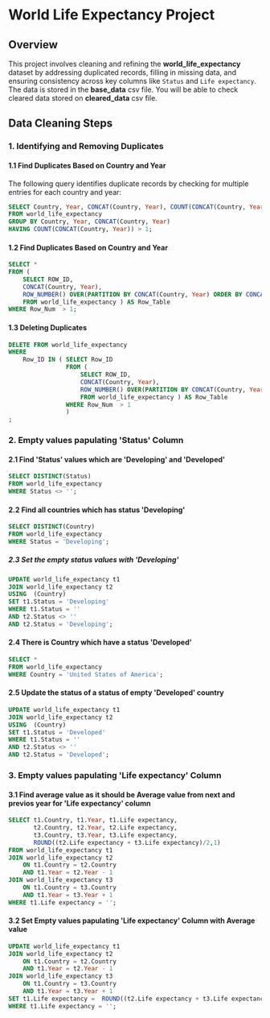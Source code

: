 # World Life Expectancy Project

## Overview
This project involves cleaning and refining the **world_life_expectancy** dataset by addressing duplicated records, filling in missing data, and ensuring consistency across key columns like `Status` and `Life expectancy`. The data is stored in the **base_data** csv file.
You will be able to check cleared data stored on **cleared_data** csv file.

## Data Cleaning Steps

### 1. Identifying and Removing Duplicates

#### 1.1 Find Duplicates Based on Country and Year
The following query identifies duplicate records by checking for multiple entries for each country and year:
```sql
SELECT Country, Year, CONCAT(Country, Year), COUNT(CONCAT(Country, Year))
FROM world_life_expectancy
GROUP BY Country, Year, CONCAT(Country, Year)
HAVING COUNT(CONCAT(Country, Year)) > 1;
```

#### 1.2 Find Duplicates Based on Country and Year
```sql
SELECT * 
FROM (
	SELECT ROW_ID,
	CONCAT(Country, Year),
	ROW_NUMBER() OVER(PARTITION BY CONCAT(Country, Year) ORDER BY CONCAT(Country, Year)) AS Row_Num
	FROM world_life_expectancy ) AS Row_Table
WHERE Row_Num  > 1;
```

#### 1.3 Deleting Duplicates
```sql
DELETE FROM world_life_expectancy
WHERE 
	Row_ID IN ( SELECT Row_ID 
				FROM (
					SELECT ROW_ID,
					CONCAT(Country, Year),
					ROW_NUMBER() OVER(PARTITION BY CONCAT(Country, Year) ORDER BY CONCAT(Country, Year)) AS Row_Num
					FROM world_life_expectancy ) AS Row_Table
				WHERE Row_Num  > 1
				)
;
```
### 2. Empty values papulating 'Status' Column
#### 2.1 Find 'Status' values which are 'Developing' and 'Developed'
```sql
SELECT DISTINCT(Status)
FROM world_life_expectancy
WHERE Status <> '';
```

#### 2.2 Find all countries  which has status 'Developing' 
```sql
SELECT DISTINCT(Country)
FROM world_life_expectancy
WHERE Status = 'Developing';
```

##### 2.3 Set the empty status values with 'Developing' 
```sql
UPDATE world_life_expectancy t1
JOIN world_life_expectancy t2
USING  (Country)
SET t1.Status = 'Developing'
WHERE t1.Status = ''
AND t2.Status <> ''
AND t2.Status = 'Developing';
```

#### 2.4 There is Country which have a status 'Developed'
```sql
SELECT *
FROM world_life_expectancy
WHERE Country = 'United States of America';
```
#### 2.5 Update the status of a status of empty 'Developed' country
```sql
UPDATE world_life_expectancy t1
JOIN world_life_expectancy t2
USING  (Country)
SET t1.Status = 'Developed'
WHERE t1.Status = ''
AND t2.Status <> ''
AND t2.Status = 'Developed';
```
### 3. Empty values papulating 'Life expectancy' Column

#### 3.1 Find average value as it should be Average value from next and previos year for 'Life expectancy' column 
```sql
SELECT t1.Country, t1.Year, t1.Life expectancy, 
	   t2.Country, t2.Year, t2.Life expectancy,
	   t3.Country, t3.Year, t3.Life expectancy,
       ROUND((t2.Life expectancy + t3.Life expectancy)/2,1)
FROM world_life_expectancy t1
JOIN world_life_expectancy t2
	ON t1.Country = t2.Country
    AND t1.Year = t2.Year - 1
JOIN world_life_expectancy t3
	ON t1.Country = t3.Country
    AND t1.Year = t3.Year + 1
WHERE t1.Life expectancy = '';
```

#### 3.2 Set Empty values papulating 'Life expectancy' Column with Average value
```sql
UPDATE world_life_expectancy t1
JOIN world_life_expectancy t2
	ON t1.Country = t2.Country
    AND t1.Year = t2.Year - 1
JOIN world_life_expectancy t3
	ON t1.Country = t3.Country
    AND t1.Year = t3.Year + 1
SET t1.Life expectancy =  ROUND((t2.Life expectancy + t3.Life expectancy)/2,1)
WHERE t1.Life expectancy = '';
```
